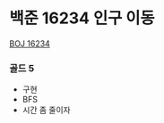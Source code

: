 # 백준 16234 인구 이동

[BOJ 16234](https://www.acmicpc.net/problem/16234)

### 골드 5

- 구현
- BFS
- 시간 좀 줄이자
